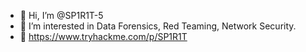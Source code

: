 - 👋 Hi, I’m @SP1R1T-5
- 👀 I’m interested in Data Forensics, Red Teaming, Network Security.
- 🔎 https://www.tryhackme.com/p/SP1R1T


<!---
SP1R1T-5/SP1R1T-5 is a ✨ special ✨ repository because its `README.md` (this file) appears on your GitHub profile.
You can click the Preview link to take a look at your changes.
--->
